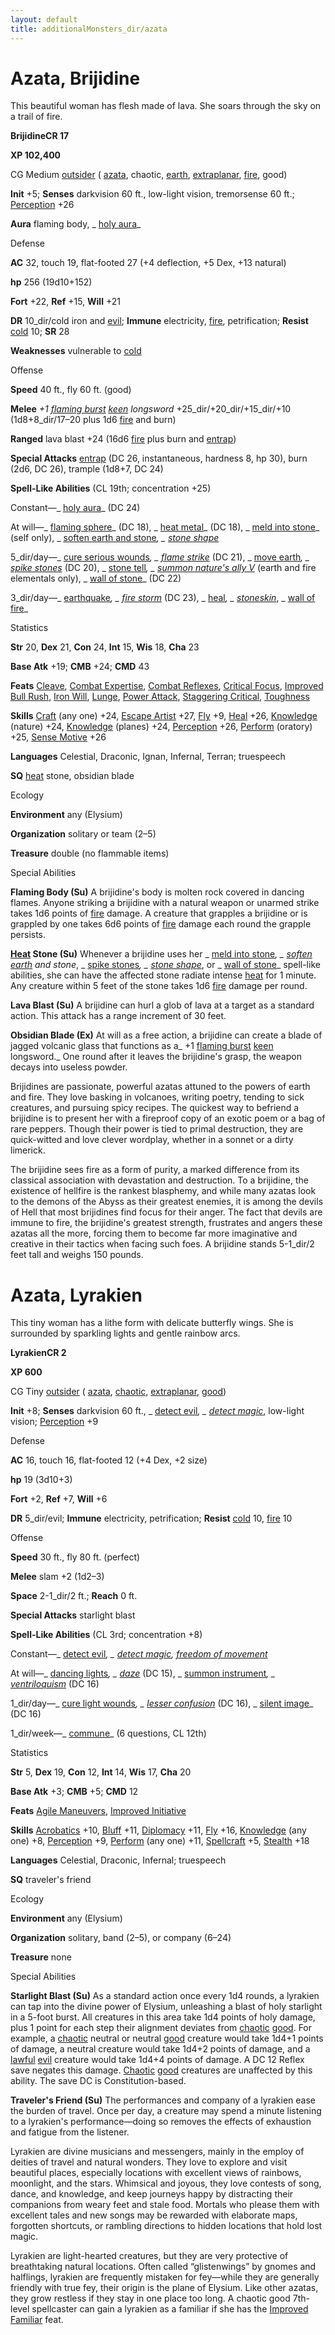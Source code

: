 ```yaml
---
layout: default
title: additionalMonsters_dir/azata
---
```

# Azata, Brijidine

This beautiful woman has flesh made of lava. She soars through the sky on a trail of fire.

**BrijidineCR 17**

**XP 102,400**

CG Medium [outsider](monsters_dir/creatureTypes#_outsider) ( [azata](monsters_dir/creatureTypes#_azata-subtype), chaotic, [earth](monsters_dir/creatureTypes#_earth-subtype), [extraplanar](monsters_dir/creatureTypes#_extraplanar-subtype), [fire](monsters_dir/creatureTypes#_fire-subtype), good)

**Init** +5; **Senses** darkvision 60 ft., low-light vision, tremorsense 60 ft.; [Perception](additionalMonsters_dir/../skills_dir/perception#_perception) +26

**Aura** flaming body, _ [holy aura](additionalMonsters_dir/../spells_dir/holyAura#_holy-aura)_

Defense

**AC** 32, touch 19, flat-footed 27 (+4 deflection, +5 Dex, +13 natural)

**hp** 256 (19d10+152)

**Fort** +22, **Ref** +15, **Will** +21

**DR** 10_dir/cold iron and [evil](monsters_dir/creatureTypes#_evil-subtype); **Immune** electricity, [fire](monsters_dir/creatureTypes#_fire-subtype), petrification; **Resist** [cold](monsters_dir/creatureTypes#_cold-subtype) 10; **SR** 28

**Weaknesses** vulnerable to [cold](monsters_dir/creatureTypes#_cold-subtype)

Offense

**Speed** 40 ft., fly 60 ft. (good)

**Melee** _+1 [flaming burst](additionalMonsters_dir/../magicItems_dir/weapons#_weapons-flaming-burst) [keen](additionalMonsters_dir/../magicItems_dir/weapons#_weapons-keen) longsword_ +25_dir/+20_dir/+15_dir/+10 (1d8+8_dir/17–20 plus 1d6 [fire](monsters_dir/creatureTypes#_fire-subtype) and burn)

**Ranged** lava blast +24 (16d6 [fire](monsters_dir/creatureTypes#_fire-subtype) plus burn and [entrap](monsters_dir/universalMonsterRules#_entrap-(ex-or-su)))

**Special Attacks** [entrap](monsters_dir/universalMonsterRules#_entrap-(ex-or-su)) (DC 26, instantaneous, hardness 8, hp 30), burn (2d6, DC 26), trample (1d8+7, DC 24)

**Spell-Like Abilities** (CL 19th; concentration +25)

Constant—_ [holy aura](additionalMonsters_dir/../spells_dir/holyAura#_holy-aura)_ (DC 24)

At will—_ [flaming sphere](additionalMonsters_dir/../spells_dir/flamingSphere#_flaming-sphere)_ (DC 18), _ [heat metal](additionalMonsters_dir/../spells_dir/heatMetal#_heat-metal)_ (DC 18), _ [meld into stone](additionalMonsters_dir/../spells_dir/meldIntoStone#_meld-into-stone)_ (self only), _ [soften earth and stone](additionalMonsters_dir/../spells_dir/softenEarthAndStone#_soften-earth-and-stone)_, _ [stone shape](additionalMonsters_dir/../spells_dir/stoneShape#_stone-shape)_

5_dir/day—_ [cure serious wounds](additionalMonsters_dir/../spells_dir/cureSeriousWounds#_cure-serious-wounds)_, _ [flame strike](additionalMonsters_dir/../spells_dir/flameStrike#_flame-strike)_ (DC 21), _ [move earth](additionalMonsters_dir/../spells_dir/moveEarth#_move-earth)_, _ [spike stones](additionalMonsters_dir/../spells_dir/spikeStones#_spike-stones)_ (DC 20), _ [stone tell](additionalMonsters_dir/../spells_dir/stoneTell#_stone-tell)_, _ [summon nature's ally V](additionalMonsters_dir/../spells_dir/summonNatureSAlly#_summon-nature-s-ally-v)_ (earth and fire elementals only), _ [wall of stone](additionalMonsters_dir/../spells_dir/wallOfStone#_wall-of-stone)_ (DC 22)

3_dir/day—_ [earthquake](additionalMonsters_dir/../spells_dir/earthquake#_earthquake)_, _ [fire storm](additionalMonsters_dir/../spells_dir/fireStorm#_fire-storm)_ (DC 23), _ [heal](additionalMonsters_dir/../spells_dir/heal#_heal)_, _ [stoneskin](additionalMonsters_dir/../spells_dir/stoneskin#_stoneskin)_, _ [wall of fire](additionalMonsters_dir/../spells_dir/wallOfFire#_wall-of-fire)_

Statistics

**Str** 20, **Dex** 21, **Con** 24, **Int** 15, **Wis** 18, **Cha** 23

**Base Atk** +19; **CMB** +24; **CMD** 43

**Feats** [Cleave](additionalMonsters_dir/../feats#_cleave), [Combat Expertise](additionalMonsters_dir/../feats#_combat-expertise), [Combat Reflexes](additionalMonsters_dir/../feats#_combat-reflexes), [Critical Focus](additionalMonsters_dir/../feats#_critical-focus), [Improved Bull Rush](additionalMonsters_dir/../feats#_improved-bull-rush), [Iron Will](additionalMonsters_dir/../feats#_iron-will), [Lunge](additionalMonsters_dir/../feats#_lunge), [Power Attack](additionalMonsters_dir/../feats#_power-attack), [Staggering Critical](additionalMonsters_dir/../feats#_staggering-critical), [Toughness](additionalMonsters_dir/../feats#_toughness)

**Skills** [Craft](additionalMonsters_dir/../skills_dir/craft#_craft) (any one) +24, [Escape Artist](additionalMonsters_dir/../skills_dir/escapeArtist#_escape-artist) +27, [Fly](additionalMonsters_dir/../skills_dir/fly#_fly) +9, [Heal](additionalMonsters_dir/../skills_dir/heal#_heal) +26, [Knowledge](additionalMonsters_dir/../skills_dir/knowledge#_knowledge) (nature) +24, [Knowledge](additionalMonsters_dir/../skills_dir/knowledge#_knowledge) (planes) +24, [Perception](additionalMonsters_dir/../skills_dir/perception#_perception) +26, [Perform](additionalMonsters_dir/../skills_dir/perform#_perform) (oratory) +25, [Sense Motive](additionalMonsters_dir/../skills_dir/senseMotive#_sense-motive) +26

**Languages** Celestial, Draconic, Ignan, Infernal, Terran; truespeech

**SQ** [heat](monsters_dir/universalMonsterRules#_heat) stone, obsidian blade

Ecology

**Environment** any (Elysium)

**Organization** solitary or team (2–5)

**Treasure** double (no flammable items)

Special Abilities

**Flaming Body (Su)** A brijidine's body is molten rock covered in dancing flames. Anyone striking a brijidine with a natural weapon or unarmed strike takes 1d6 points of [fire](monsters_dir/creatureTypes#_fire-subtype) damage. A creature that grapples a brijidine or is grappled by one takes 6d6 points of [fire](monsters_dir/creatureTypes#_fire-subtype) damage each round the grapple persists.

**[Heat](monsters_dir/universalMonsterRules#_heat) Stone (Su)** Whenever a brijidine uses her _ [meld into stone](additionalMonsters_dir/../spells_dir/meldIntoStone#_meld-into-stone)_, _ [soften](additionalMonsters_dir/../spells_dir/softenEarthAndStone#_soften-earth-and-stone) [earth](monsters_dir/creatureTypes#_earth-subtype) and stone_, _ [spike stones](additionalMonsters_dir/../spells_dir/spikeStones#_spike-stones)_, _ [stone shape](additionalMonsters_dir/../spells_dir/stoneShape#_stone-shape)_, or _ [wall of stone](additionalMonsters_dir/../spells_dir/wallOfStone#_wall-of-stone)_ spell-like abilities, she can have the affected stone radiate intense [heat](monsters_dir/universalMonsterRules#_heat) for 1 minute. Any creature within 5 feet of the stone takes 1d6 [fire](monsters_dir/creatureTypes#_fire-subtype) damage per round.

**Lava Blast (Su)** A brijidine can hurl a glob of lava at a target as a standard action. This attack has a range increment of 30 feet.

**Obsidian Blade (Ex)** At will as a free action, a brijidine can create a blade of jagged volcanic glass that functions as a_ +1 [flaming burst](additionalMonsters_dir/../magicItems_dir/weapons#_weapons-flaming-burst) [keen](additionalMonsters_dir/../magicItems_dir/weapons#_weapons-keen) longsword._ One round after it leaves the brijidine's grasp, the weapon decays into useless powder.

Brijidines are passionate, powerful azatas attuned to the powers of earth and fire. They love basking in volcanoes, writing poetry, tending to sick creatures, and pursuing spicy recipes. The quickest way to befriend a brijidine is to present her with a fireproof copy of an exotic poem or a bag of rare peppers. Though their power is tied to primal destruction, they are quick-witted and love clever wordplay, whether in a sonnet or a dirty limerick.

The brijidine sees fire as a form of purity, a marked difference from its classical association with devastation and destruction. To a brijidine, the existence of hellfire is the rankest blasphemy, and while many azatas look to the demons of the Abyss as their greatest enemies, it is among the devils of Hell that most brijidines find focus for their anger. The fact that devils are immune to fire, the brijidine's greatest strength, frustrates and angers these azatas all the more, forcing them to become far more imaginative and creative in their tactics when facing such foes. A brijidine stands 5-1_dir/2 feet tall and weighs 150 pounds.

# Azata, Lyrakien

This tiny woman has a lithe form with delicate butterfly wings. She is surrounded by sparkling lights and gentle rainbow arcs.

**LyrakienCR 2**

**XP 600**

CG Tiny [outsider](monsters_dir/creatureTypes#_outsider) ( [azata](monsters_dir/creatureTypes#_azata-subtype), [chaotic](monsters_dir/creatureTypes#_chaotic-subtype), [extraplanar](monsters_dir/creatureTypes#_extraplanar-subtype), [good](monsters_dir/creatureTypes#_good-subtype))

**Init** +8; **Senses** darkvision 60 ft., _ [detect evil](additionalMonsters_dir/../spells_dir/detectEvil#_detect-evil)_, _ [detect magic](additionalMonsters_dir/../spells_dir/detectMagic#_detect-magic)_, low-light vision; [Perception](additionalMonsters_dir/../skills_dir/perception#_perception) +9

Defense

**AC** 16, touch 16, flat-footed 12 (+4 Dex, +2 size)

**hp** 19 (3d10+3)

**Fort** +2, **Ref** +7, **Will** +6

**DR** 5_dir/evil; **Immune** electricity, petrification; **Resist** [cold](monsters_dir/creatureTypes#_cold-subtype) 10, [fire](monsters_dir/creatureTypes#_fire-subtype) 10

Offense

**Speed** 30 ft., fly 80 ft. (perfect)

**Melee** slam +2 (1d2–3)

**Space** 2-1_dir/2 ft.; **Reach** 0 ft.

**Special Attacks** starlight blast

**Spell-Like Abilities** (CL 3rd; concentration +8)

Constant—_ [detect evil](additionalMonsters_dir/../spells_dir/detectEvil#_detect-evil)_, _ [detect magic](additionalMonsters_dir/../spells_dir/detectMagic#_detect-magic), [freedom of movement](additionalMonsters_dir/../spells_dir/freedomOfMovement#_freedom-of-movement)_

At will—_ [dancing lights](additionalMonsters_dir/../spells_dir/dancingLights#_dancing-lights)_, _ [daze](additionalMonsters_dir/../spells_dir/daze#_daze)_ (DC 15), _ [summon instrument](additionalMonsters_dir/../spells_dir/summonInstrument#_summon-instrument)_, _ [ventriloquism](additionalMonsters_dir/../spells_dir/ventriloquism#_ventriloquism)_ (DC 16)

1_dir/day—_ [cure light wounds](additionalMonsters_dir/../spells_dir/cureLightWounds#_cure-light-wounds)_, _ [lesser confusion](additionalMonsters_dir/../spells_dir/confusion#_confusion-lesser)_ (DC 16), _ [silent image](additionalMonsters_dir/../spells_dir/silentImage#_silent-image)_ (DC 16)

1_dir/week—_ [commune](additionalMonsters_dir/../spells_dir/commune#_commune)_ (6 questions, CL 12th)

Statistics

**Str** 5, **Dex** 19, **Con** 12, **Int** 14, **Wis** 17, **Cha** 20

**Base Atk** +3; **CMB** +5; **CMD** 12

**Feats** [Agile Maneuvers](additionalMonsters_dir/../feats#_agile-maneuvers), [Improved Initiative](additionalMonsters_dir/../feats#_improved-initiative)

**Skills** [Acrobatics](additionalMonsters_dir/../skills_dir/acrobatics#_acrobatics) +10, [Bluff](additionalMonsters_dir/../skills_dir/bluff#_bluff) +11, [Diplomacy](additionalMonsters_dir/../skills_dir/diplomacy#_diplomacy) +11, [Fly](additionalMonsters_dir/../skills_dir/fly#_fly) +16, [Knowledge](additionalMonsters_dir/../skills_dir/knowledge#_knowledge) (any one) +8, [Perception](additionalMonsters_dir/../skills_dir/perception#_perception) +9, [Perform](additionalMonsters_dir/../skills_dir/perform#_perform) (any one) +11, [Spellcraft](additionalMonsters_dir/../skills_dir/spellcraft#_spellcraft) +5, [Stealth](additionalMonsters_dir/../skills_dir/stealth#_stealth) +18

**Languages** Celestial, Draconic, Infernal; truespeech

**SQ** traveler's friend

Ecology

**Environment** any (Elysium)

**Organization** solitary, band (2–5), or company (6–24)

**Treasure** none

Special Abilities

**Starlight Blast (Su)** As a standard action once every 1d4 rounds, a lyrakien can tap into the divine power of Elysium, unleashing a blast of holy starlight in a 5-foot burst. All creatures in this area take 1d4 points of holy damage, plus 1 point for each step their alignment deviates from [chaotic](monsters_dir/creatureTypes#_chaotic-subtype) [good](monsters_dir/creatureTypes#_good-subtype). For example, a [chaotic](monsters_dir/creatureTypes#_chaotic-subtype) neutral or neutral [good](monsters_dir/creatureTypes#_good-subtype) creature would take 1d4+1 points of damage, a neutral creature would take 1d4+2 points of damage, and a [lawful](monsters_dir/creatureTypes#_lawful-subtype) [evil](monsters_dir/creatureTypes#_evil-subtype) creature would take 1d4+4 points of damage. A DC 12 Reflex save negates this damage. [Chaotic](monsters_dir/creatureTypes#_chaotic-subtype) [good](monsters_dir/creatureTypes#_good-subtype) creatures are unaffected by this ability. The save DC is Constitution-based.

**Traveler's Friend (Su)** The performances and company of a lyrakien ease the burden of travel. Once per day, a creature may spend a minute listening to a lyrakien's performance—doing so removes the effects of exhaustion and fatigue from the listener.

Lyrakien are divine musicians and messengers, mainly in the employ of deities of travel and natural wonders. They love to explore and visit beautiful places, especially locations with excellent views of rainbows, moonlight, and the stars. Whimsical and joyous, they love contests of song, dance, and knowledge, and keep journeys happy by distracting their companions from weary feet and stale food. Mortals who please them with excellent tales and new songs may be rewarded with elaborate maps, forgotten shortcuts, or rambling directions to hidden locations that hold lost magic.

Lyrakien are light-hearted creatures, but they are very protective of breathtaking natural locations. Often called “glistenwings” by gnomes and halflings, lyrakien are frequently mistaken for fey—while they are generally friendly with true fey, their origin is the plane of Elysium. Like other azatas, they grow restless if they stay in one place too long. A chaotic good 7th-level spellcaster can gain a lyrakien as a familiar if she has the [Improved Familiar](additionalMonsters_dir/../feats#_improved-familiar) feat.

